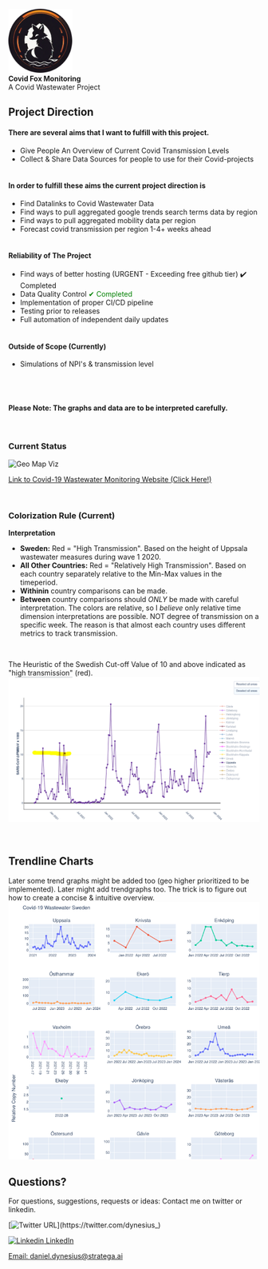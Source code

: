 <p>
    <img src="docs/red-sewer-fox.png" alt="Red Sewer Fox" width="128" height="128"> <br>
    <strong>Covid Fox Monitoring</strong> <br>
    <span class="subtext">A Covid Wastewater  Project</span>
</p>

## Project Direction
#### There are several <b>aims</b> that I want to fulfill with this project.<br>
* Give People An Overview of Current Covid Transmission Levels
* Collect & Share Data Sources for people to use for their Covid-projects
<br><br>
#### In order to fulfill these aims the current project direction is <br>
* Find Datalinks to Covid Wastewater Data
* Find ways to pull aggregated google trends search terms data by region
* Find ways to pull aggregated mobility data per region
* Forecast covid transmission per region 1-4+ weeks ahead
<br><br>
#### Reliability of The Project
* Find ways of better hosting (URGENT - Exceeding free github tier)  :heavy_check_mark: Completed
* Data Quality Control <span style="color: green;">&#10004; Completed</span>
* Implementation of proper CI/CD pipeline
* Testing prior to releases
* Full automation of independent daily updates
<br><br>

#### Outside of Scope (Currently)
* Simulations of NPI's & transmission level
<br><br>
<br><br>
#### Please Note: The graphs and data are to be interpreted carefully.

<br>

### Current Status
![Geo Map Viz](https://github.com/danieldynesius/covid/blob/main/docs/c19_wastewater_v0.3.3.gif)

[Link to Covid-19 Wastewater Monitoring Website (Click Here!)](https://danieldynesius.github.io/covid/)

<br>

### Colorization Rule (Current)
<b>Interpretation</b>
* <b>Sweden:</b> Red = "High Transmission". Based on the height of Uppsala wastewater measures during wave 1 2020.
* <b>All Other Countries:</b> Red = "Relatively High Transmission". Based on each country separately relative to the Min-Max values in the timeperiod.
* <b>Withinin</b> country comparisons can be made.
* <b>Between</b> country comparisons should <i>ONLY</i> be made with careful interpretation. The colors are relative, so I *believe* only relative time dimension interpretations are possible. NOT degree of transmission on a specific week. The reason is that almost each country uses different metrics to track transmission.

<br>

The Heuristic of the Swedish Cut-off Value of 10 and above indicated as "high transmission" (red).
![Trendline Viz](docs/se_uppsala_c19_first_recorded_peak.png)
<br><br><br>

## Trendline Charts
Later some trend graphs might be added too (geo higher prioritized to be implemented).
Later might add trendgraphs too. The trick is to figure out how to create a concise & intuitive overview.
![Trendline Viz](docs/c19-trends.png)


## Questions?
For questions, suggestions, requests or ideas:
Contact me on twitter or linkedin.

[![Twitter URL](https://img.shields.io/twitter/url/https/twitter.com/dynesius_.svg?style=social&label=Follow%20%40dynesius_)](https://twitter.com/dynesius_)


[![Linkedin](https://i.stack.imgur.com/gVE0j.png) LinkedIn](https://www.linkedin.com/in/danieldynesius/)&nbsp;

[Email: daniel.dynesius@stratega.ai](mailto:daniel.dynesius@stratega.ai)